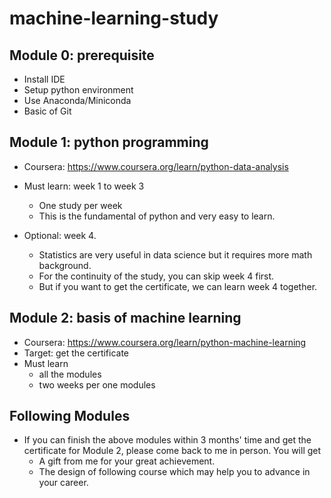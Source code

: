 # machine-learning-study

## Module 0: prerequisite 
* Install IDE
* Setup python environment
* Use Anaconda/Miniconda
* Basic of Git


## Module 1: python programming
* Coursera: https://www.coursera.org/learn/python-data-analysis
* Must learn: week 1 to week 3
    * One study per week
    * This is the fundamental of python and very easy to learn. 
    
* Optional: week 4.
    * Statistics are very useful in data science but it requires more math background. 
    * For the continuity of the study, you can skip week 4 first.
    * But if you want to get the certificate, we can learn week 4 together.


## Module 2: basis of machine learning
* Coursera: https://www.coursera.org/learn/python-machine-learning
* Target: get the certificate
* Must learn
    * all the modules
    * two weeks per one modules
    
 
## Following Modules
* If you can finish the above modules within 3 months' time and get the certificate for Module 2, 
please come back to me in person. You will get
    * A gift from me for your great achievement.
    * The design of following course which may help you to advance in your career. 
